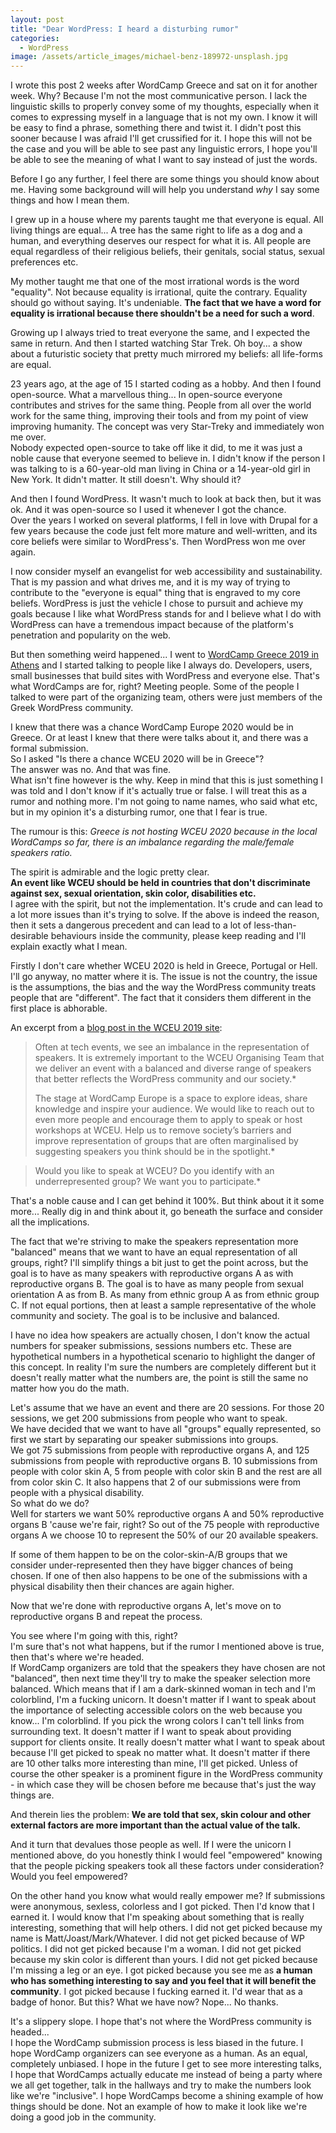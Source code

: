 ```yaml
---
layout: post
title: "Dear WordPress: I heard a disturbing rumor"
categories:
  - WordPress
image: /assets/article_images/michael-benz-189972-unsplash.jpg
---
```


I wrote this post 2 weeks after WordCamp Greece and sat on it for another week. Why? Because I'm not the most communicative person. I lack the linguistic skills to properly convey some of my thoughts, especially when it comes to expressing myself in a language that is not my own. I know it will be easy to find a phrase, something there and twist it. I didn't post this sooner because I was afraid I'll get crussified for it. I hope this will not be the case and you will be able to see past any linguistic errors, I hope you'll be able to see the meaning of what I want to say instead of just the words.

Before I go any further, I feel there are some things you should know about me. Having some background will will help you understand _why_ I say some things and how I mean them.  

I grew up in a house where my parents taught me that everyone is equal. All living things are equal... A tree has the same right to life as a dog and a human, and everything deserves our respect for what it is. All people are equal regardless of their religious beliefs, their genitals, social status, sexual preferences etc.

My mother taught me that one of the most irrational words is the word "equality". Not because equality is irrational, quite the contrary. Equality should go without saying. It's undeniable. **The fact that we have a word for equality is irrational because there shouldn't be a need for such a word**.  

Growing up I always tried to treat everyone the same, and I expected the same in return. And then I started watching Star Trek. Oh boy... a show about a futuristic society that pretty much mirrored my beliefs: all life-forms are equal.

23 years ago, at the age of 15 I started coding as a hobby. And then I found open-source. What a marvellous thing... In open-source everyone contributes and strives for the same thing. People from all over the world work for the same thing, improving their tools and from my point of view improving humanity. The concept was very Star-Treky and immediately won me over.  
Nobody expected open-source to take off like it did, to me it was just a noble cause that everyone seemed to believe in.
I didn't know if the person I was talking to is a 60-year-old man living in China or a 14-year-old girl in New York. It didn't matter. It still doesn't. Why should it?  

And then I found WordPress. It wasn't much to look at back then, but it was ok. And it was open-source so I used it whenever I got the chance.  
Over the years I worked on several platforms, I fell in love with Drupal for a few years because the code just felt more mature and well-written, and its core beliefs were similar to WordPress's. Then WordPress won me over again.

I now consider myself an evangelist for web accessibility and sustainability. That is my passion and what drives me, and it is my way of trying to contribute to the "everyone is equal" thing that is engraved to my core beliefs. WordPress is just the vehicle I chose to pursuit and achieve my goals because I like what WordPress stands for and I believe what I do with WordPress can have a tremendous impact because of the platform's penetration and popularity on the web.

But then something weird happened... I went to [WordCamp Greece 2019 in Athens](https://2019.athens.wordcamp.org/) and I started talking to people like I always do. Developers, users, small businesses that build sites with WordPress and everyone else. That's what WordCamps are for, right? Meeting people. Some of the people I talked to were part of the organizing team, others were just members of the Greek WordPress community.  

I knew that there was a chance WordCamp Europe 2020 would be in Greece. Or at least I knew that there were talks about it, and there was a formal submission.  
So I asked "Is there a chance WCEU 2020 will be in Greece"?  
The answer was no. And that was fine.  
What isn't fine however is the why. Keep in mind that this is just something I was told and I don't know if it's actually true or false. I will treat this as a rumor and nothing more. I'm not going to name names, who said what etc, but in my opinion it's a disturbing rumor, one that I fear is true.

The rumour is this: _Greece is not hosting WCEU 2020 because in the local WordCamps so far, there is an imbalance regarding the male/female speakers ratio._

The spirit is admirable and the logic pretty clear.  
**An event like WCEU should be held in countries that don't discriminate against sex, sexual orientation, skin color, disabilities etc.**  
I agree with the spirit, but not the implementation. It's crude and can lead to a lot more issues than it's trying to solve. If the above is indeed the reason, then it sets a dangerous precedent and can lead to a lot of less-than-desirable behaviours inside the community, please keep reading and I'll explain exactly what I mean.

Firstly I don't care whether WCEU 2020 is held in Greece, Portugal or Hell. I'll go anyway, no matter where it is. The issue is not the country, the issue is the assumptions, the bias and the way the WordPress community treats people that are "different". The fact that it considers them different in the first place is abhorable.

An excerpt from a [blog post in the WCEU 2019 site](https://2019.europe.wordcamp.org/2018/12/14/diversity-at-wceu/):

> Often at tech events, we see an imbalance in the representation of speakers. It is extremely important to the WCEU Organising Team that we deliver an event with a balanced and diverse range of speakers that better reflects the WordPress community and our society.*
>
> The stage at WordCamp Europe is a space to explore ideas, share knowledge and inspire your audience. We would like to reach out to even more people and encourage them to apply to speak or host workshops at WCEU. Help us to remove society’s barriers and improve representation of groups that are often marginalised by suggesting speakers you think should be in the spotlight.*

> Would you like to speak at WCEU? Do you identify with an underrepresented group? We want you to participate.*

That's a noble cause and I can get behind it 100%. But think about it it some more... Really dig in and think about it, go beneath the surface and consider all the implications.

The fact that we're striving to make the speakers representation more "balanced" means that we want to have an equal representation of all groups, right? I'll simplify things a bit just to get the point across, but the goal is to have as many speakers with reproductive organs A as with reproductive organs B. The goal is to have as many people from sexual orientation A as from B. As many from ethnic group A as from ethnic group C. If not equal portions, then at least a sample representative of the whole community and society. The goal is to be inclusive and balanced.

I have no idea how speakers are actually chosen, I don't know the actual numbers for speaker submissions, sessions numbers etc. These are hypothetical numbers in a hypothetical scenario to highlight the danger of this concept. In reality I'm sure the numbers are completely different but it doesn't really matter what the numbers are, the point is still the same no matter how you do the math.  

Let's assume that we have an event and there are 20 sessions. For those 20 sessions, we get 200 submissions from people who want to speak.  
We have decided that we want to have all "groups" equally represented, so first we start by separating our speaker submissions into groups.  
We got 75 submissions from people with reproductive organs A, and 125 submissions from people with reproductive organs B. 10 submissions from people with color skin A, 5 from people with color skin B and the rest are all from color skin C. It also happens that 2 of our submissions were from people with a physical disability.  
So what do we do?  
Well for starters we want 50% reproductive organs A and 50% reproductive organs B 'cause we're fair, right? So out of the 75 people with reproductive organs A we choose 10 to represent the 50% of our 20 available speakers.  

If some of them happen to be on the color-skin-A/B groups that we consider under-represented then they have bigger chances of being chosen. If one of then also happens to be one of the submissions with a physical disability then their chances are again higher.  

Now that we're done with reproductive organs A, let's move on to reproductive organs B and repeat the process.

You see where I'm going with this, right?  
I'm sure that's not what happens, but if the rumor I mentioned above is true, then that's where we're headed.  
If WordCamp organizers are told that the speakers they have chosen are not "balanced", then next time they'll try to make the speaker selection more balanced. Which means that if I am a dark-skinned woman in tech and I'm colorblind, I'm a fucking unicorn. It doesn't matter if I want to speak about the importance of selecting accessible colors on the web because you know... I'm colorblind. If you pick the wrong colors I can't tell links from surrounding text. It doesn't matter if I want to speak about providing support for clients onsite. It really doesn't matter what I want to speak about because I'll get picked to speak no matter what. It doesn't matter if there are 10 other talks more interesting than mine, I'll get picked. Unless of course the other speaker is a prominent figure in the WordPress community - in which case they will be chosen before me because that's just the way things are.  

And therein lies the problem: **We are told that sex, skin colour and other external factors are more important than the actual value of the talk.**  

And it turn that devalues those people as well. If I were the unicorn I mentioned above, do you honestly think I would feel "empowered" knowing that the people picking speakers took all these factors under consideration? Would you feel empowered?  

On the other hand you know what would really empower me? If submissions were anonymous, sexless, colorless and I got picked. Then I'd know that I earned it. I would know that I'm speaking about something that is really interesting, something that will help others. I did not get picked because my name is Matt/Joast/Mark/Whatever. I did not get picked because of WP politics. I did not get picked because I'm a woman. I did not get picked because my skin color is different than yours. I did not get picked because I'm missing a leg or an eye. I got picked because you see me as **a human who has something interesting to say and you feel that it will benefit the community**. I got picked because I fucking earned it. I'd wear that as a badge of honor. But this? What we have now? Nope... No thanks.

It's a slippery slope. I hope that's not where the WordPress community is headed...  
I hope the WordCamp submission process is less biased in the future. I hope WordCamp organizers can see everyone as a human. As an equal, completely unbiased. I hope in the future I get to see more interesting talks, I hope that WordCamps actually educate me instead of being a party where we all get together, talk in the hallways and try to make the numbers look like we're "inclusive". I hope WordCamps become a shining example of how things should be done. Not an example of how to make it look like we're doing a good job in the community.

